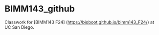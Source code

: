 # BIMM143_github
Classwork for [BIMM143 F24] (https://bioboot.github.io/bimm143_F24/) at UC San Diego.


